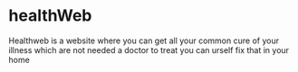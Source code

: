 # healthWeb
Healthweb is a website where you can get all your common cure of your illness which are not needed a doctor to treat you can urself fix that in your home

